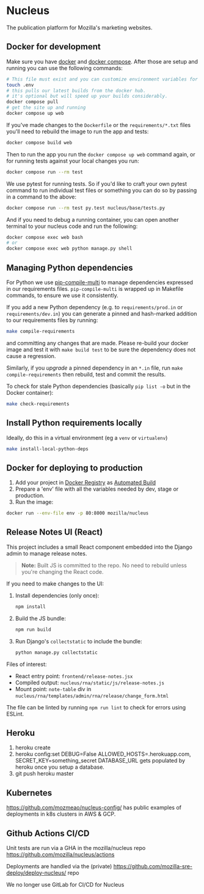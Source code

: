 Nucleus
=======

The publication platform for Mozilla's marketing websites.

Docker for development
----------------------

Make sure you have [docker](https://www.docker.com/products/docker-desktop) and
[docker compose](https://github.com/docker/compose). After those are setup and running
you can use the following commands:

```bash
# This file must exist and you can customize environment variables for local dev in it
touch .env
# this pulls our latest builds from the docker hub.
# it's optional but will speed up your builds considerably.
docker compose pull
# get the site up and running
docker compose up web
```

If you've made changes to the `Dockerfile` or the `requirements/*.txt` files you'll need to rebuild
the image to run the app and tests:

```bash
docker compose build web
```

Then to run the app you run the `docker compose up web` command again, or for running tests against your local changes you run:

```bash
docker compose run --rm test
```

We use pytest for running tests. So if you'd like to craft your own pytest command to run individual test files or something
you can do so by passing in a command to the above:

```bash
docker compose run --rm test py.test nucleus/base/tests.py
```

And if you need to debug a running container, you can open another terminal to your nucleus code and run the following:

```bash
docker compose exec web bash
# or
docker compose exec web python manage.py shell
```

Managing Python dependencies
----------------------------

For Python we use [pip-compile-multi](https://pypi.org/project/pip-compile-multi/) to manage dependencies expressed in our requirements
files. `pip-compile-multi` is wrapped up in Makefile commands, to ensure we use it consistently.

If you add a new Python dependency (e.g. to `requirements/prod.in` or `requirements/dev.in`) you can generate a pinned and hash-marked
addition to our requirements files by running:

```bash
make compile-requirements
```

and committing any changes that are made. Please re-build your docker image and test it with `make build test` to be sure the dependency
does not cause a regression.

Similarly, if you *upgrade* a pinned dependency in an `*.in` file, run `make compile-requirements` then rebuild, test and commit the results.

To check for stale Python dependencies (basically `pip list -o` but in the Docker container):

```bash
make check-requirements
```

Install Python requirements locally
-----------------------------------

Ideally, do this in a virtual environment (eg a `venv` or `virtualenv`)

```bash
make install-local-python-deps
```

Docker for deploying to production
-----------------------------------

1. Add your project in [Docker Registry](https://registry.hub.docker.com/) as [Automated Build](http://docs.docker.com/docker-hub/builds/)
2. Prepare a 'env' file with all the variables needed by dev, stage or production.
3. Run the image:

```bash
docker run --env-file env -p 80:8000 mozilla/nucleus
```

Release Notes UI (React)
------------------------

This project includes a small React component embedded into the Django admin to manage release notes.

> **Note:** Built JS is committed to the repo. No need to rebuild unless you're changing the React code.

If you need to make changes to the UI:

1. Install dependencies (only once):
   ```bash
   npm install
   ```

2. Build the JS bundle:
   ```bash
   npm run build
   ```

3. Run Django's `collectstatic` to include the bundle:
   ```bash
   python manage.py collectstatic
   ```

Files of interest:
- React entry point: `frontend/release-notes.jsx`
- Compiled output: `nucleus/rna/static/js/release-notes.js`
- Mount point: `note-table` div in `nucleus/rna/templates/admin/rna/release/change_form.html`

The file can be linted by running `npm run lint` to check for errors using ESLint.

Heroku
------

1. heroku create
2. heroku config:set DEBUG=False ALLOWED_HOSTS=<foobar>.herokuapp.com, SECRET_KEY=something_secret
   DATABASE_URL gets populated by heroku once you setup a database.
3. git push heroku master

## Kubernetes

<https://github.com/mozmeao/nucleus-config/> has public examples of deployments in k8s clusters in AWS & GCP.

## Github Actions CI/CD

Unit tests are run via a GHA in the mozilla/nucleus repo <https://github.com/mozilla/nucleus/actions>

Deployments are handled via the (private) <https://github.com/mozilla-sre-deploy/deploy-nucleus/> repo

We no longer use GitLab for CI/CD for Nucleus
